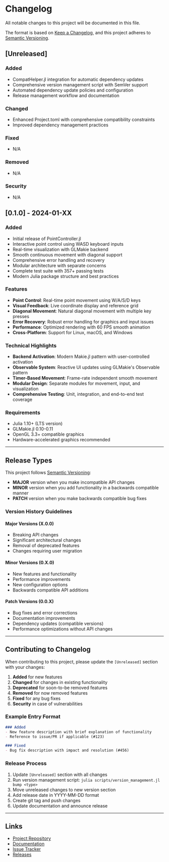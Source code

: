 # Changelog

All notable changes to this project will be documented in this file.

The format is based on [Keep a Changelog](https://keepachangelog.com/en/1.0.0/),
and this project adheres to [Semantic Versioning](https://semver.org/spec/v2.0.0.html).

## [Unreleased]

### Added
- CompatHelper.jl integration for automatic dependency updates
- Comprehensive version management script with SemVer support
- Automated dependency update policies and configuration
- Release management workflow and documentation

### Changed
- Enhanced Project.toml with comprehensive compatibility constraints
- Improved dependency management practices

### Fixed
- N/A

### Removed
- N/A

### Security
- N/A

## [0.1.0] - 2024-01-XX

### Added
- Initial release of PointController.jl
- Interactive point control using WASD keyboard inputs
- Real-time visualization with GLMakie backend
- Smooth continuous movement with diagonal support
- Comprehensive error handling and recovery
- Modular architecture with separate concerns
- Complete test suite with 357+ passing tests
- Modern Julia package structure and best practices

### Features
- **Point Control**: Real-time point movement using W/A/S/D keys
- **Visual Feedback**: Live coordinate display and reference grid
- **Diagonal Movement**: Natural diagonal movement with multiple key presses
- **Error Recovery**: Robust error handling for graphics and input issues
- **Performance**: Optimized rendering with 60 FPS smooth animation
- **Cross-Platform**: Support for Linux, macOS, and Windows

### Technical Highlights
- **Backend Activation**: Modern Makie.jl pattern with user-controlled activation
- **Observable System**: Reactive UI updates using GLMakie's Observable pattern
- **Timer-Based Movement**: Frame-rate independent smooth movement
- **Modular Design**: Separate modules for movement, input, and visualization
- **Comprehensive Testing**: Unit, integration, and end-to-end test coverage

### Requirements
- Julia 1.10+ (LTS version)
- GLMakie.jl 0.10-0.11
- OpenGL 3.3+ compatible graphics
- Hardware-accelerated graphics recommended

---

## Release Types

This project follows [Semantic Versioning](https://semver.org/):

- **MAJOR** version when you make incompatible API changes
- **MINOR** version when you add functionality in a backwards compatible manner  
- **PATCH** version when you make backwards compatible bug fixes

### Version History Guidelines

#### Major Versions (X.0.0)
- Breaking API changes
- Significant architectural changes
- Removal of deprecated features
- Changes requiring user migration

#### Minor Versions (0.X.0)
- New features and functionality
- Performance improvements
- New configuration options
- Backwards compatible API additions

#### Patch Versions (0.0.X)
- Bug fixes and error corrections
- Documentation improvements
- Dependency updates (compatible versions)
- Performance optimizations without API changes

---

## Contributing to Changelog

When contributing to this project, please update the `[Unreleased]` section with your changes:

1. **Added** for new features
2. **Changed** for changes in existing functionality
3. **Deprecated** for soon-to-be removed features
4. **Removed** for now removed features
5. **Fixed** for any bug fixes
6. **Security** in case of vulnerabilities

### Example Entry Format

```markdown
### Added
- New feature description with brief explanation of functionality
- Reference to issue/PR if applicable (#123)

### Fixed  
- Bug fix description with impact and resolution (#456)
```

### Release Process

1. Update `[Unreleased]` section with all changes
2. Run version management script: `julia scripts/version_management.jl bump <type>`
3. Move unreleased changes to new version section
4. Add release date in YYYY-MM-DD format
5. Create git tag and push changes
6. Update documentation and announce release

---

## Links

- [Project Repository](https://github.com/user/PointController.jl)
- [Documentation](https://user.github.io/PointController.jl/)
- [Issue Tracker](https://github.com/user/PointController.jl/issues)
- [Releases](https://github.com/user/PointController.jl/releases)